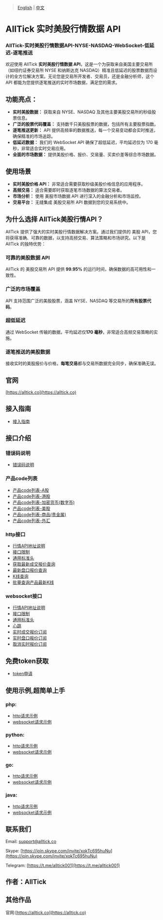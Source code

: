> [English](./README.md) | [中文](./README_cn.md)



# AllTick 实时美股行情数据 API
### AllTick-实时美股行情数据API-NYSE-NASDAQ-WebSocket-低延迟-逐笔推送


欢迎使用 AllTick **实时美股行情数据 API**，这是一个为获取来自美国主要交易所（如纽约证券交易所 NYSE 和纳斯达克 NASDAQ）精准且低延迟的股票数据而设计的全方位解决方案。无论您是交易所开发者、交易员，还是金融分析师，这个 API 都能为您提供逐笔推送的实时市场数据，满足您的需求。



## 功能亮点：

- **实时美股数据：** 获取来自 NYSE、NASDAQ 及其他主要美股交易所的秒级股票信息。
- **广泛的股票代码覆盖：** 支持数千只美股股票的数据，包括所有主要股票指数。
- **逐笔推送更新：** API 提供高频率的数据推送，每一个交易变动都会实时推送，确保精准的市场追踪。
- **低延迟数据：** 我们的 WebSocket API 确保了超低延迟，平均延迟仅为 170 毫秒，非常适合实时交易应用。
- **全面的市场数据：** 提供美股价格、报价、交易量、买卖价差等综合市场数据。


## 使用场景

- **实时美股价格 API：** 非常适合需要获取秒级美股价格信息的应用程序。
- **高频交易：** 适合需要即时获取逐笔市场数据的算法交易者。
- **市场分析：** 使用 美股市场数据 API 进行深入的金融分析和市场监控。
- **交易平台：** 无缝集成 美股交易所 API 数据到您的交易系统中。

## 为什么选择 AllTick美股行情API？

AllTick 提供了强大的实时美股行情数据解决方案。通过我们提供的 美股 API，您将获得准确、可靠的数据，以支持高频交易、算法策略和市场研究。以下是 AllTick 的独特优势：

### 可靠的美股数据 API

AllTick 的 美股交易所 API 提供 **99.95%** 的运行时间，确保数据的高可用性和一致性。

### 广泛的市场覆盖

API 支持范围广泛的美股股票，涵盖 NYSE、NASDAQ 等交易所的**所有股票代码**。

### 超低延迟

通过 WebSocket 传输的数据，平均延迟仅**170 毫秒**，非常适合高频交易策略的实施。

### 逐笔推送的美股数据

接收实时的美股报价与价格，**每笔交易**都与交易所数据完全同步，确保准确无误。

  
## 官网
[https://alltick.co](https://alltick.co)

## 接入指南
- [接入指南](./access_guide_cn.md)
## 接口介绍
### 错误码说明
- [错误码说明](./error_code_description_cn.md)
### 产品code列表
- [产品code列表-A股](./product_code_list_A_stock_cn.md)
- [产品code列表-港股](./product_code_list_HK_stock_cn.md)
- [产品code列表-加密货币(数字币)](./product_code_list_cryptocurrency_cn.md)
- [产品code列表-美股](./product_code_list_US_stock_cn.md)
- [产品code列表-商品(贵金属)](./product_code_list_commodities_gold_cn.md)
- [产品code列表-外汇](./product_code_list_forex_cn.md)

### http接口
- [行情API地址说明](./http_interface/api_address_description_cn.md)
- [接口限制](./http_interface/interface_limitation_cn.md)
- [通用标准头](./http_interface/common_standard_header_cn.md)
- [获取最新成交报价查询](./http_interface/latest_transaction_price_query_cn.md)
- [最新盘口报价查询](./http_interface/latest_order_book_price_query_cn.md)
- [K线查询](./http_interface/kline_query_cn.md)
- [批量查询产品最新K线](./http_interface/batch_kline_query_cn.md)

### websocket接口
- [行情API地址说明](./websocket_interface/api_address_description_cn.md)
- [接口限制](./websocket_interface/interface_limitation_cn.md)
- [通用标准头](./websocket_interface/common_standard_header_cn.md)
- [心跳](./websocket_interface/heartbeat_cn.md)
- [实时成交报价订阅](./websocket_interface/realtime_transaction_quote_subscription_cn.md)
- [实时盘口报价订阅](./websocket_interface/realtime_order_book_quote_subscription_cn.md)
- [取消实时报价订阅](./websocket_interface/cancel_realtime_quote_subscription_cn.md)

## 免费token获取
- [token申请](./token_application_cn.md)

## 使用示例,超简单上手
### php:

- [http请求示例](./example/php/php_http_curl.php)
- [websocket请求示例](./example/php/php_websocket_workerman.php)

### python:

- [http请求示例](./example/python/http_python_example.py)
- [websocket请求示例](./example/python/websocket_python_example.py)

### go:
- [http请求示例](./example/go/http_go_example.go)
- [websocket请求示例](./example/go/websocket_go_example.go)

### java:
- [http请求示例](./example/java/HttpJavaExample.java)
- [websocket请求示例](./example/java/WebSocketJavaExample.java)


## 联系我们
Email: support@alltick.co

Skype: [https://join.skype.com/invite/xokTc695huNu](https://join.skype.com/invite/xokTc695huNu)

Telegram: [https://t.me/alltick001](https://t.me/alltick001)

## 作者：AllTick

## 其他作品
官网:[https://alltick.co](https://alltick.co)
